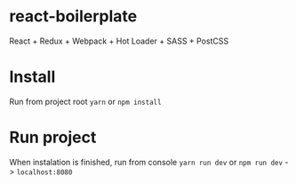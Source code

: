 # react-boilerplate
React + Redux + Webpack + Hot Loader + SASS + PostCSS

# Install
Run from project root `yarn` or `npm install`


# Run project
When instalation is finished, run from console `yarn run dev` or `npm run dev` -> `localhost:8080`

